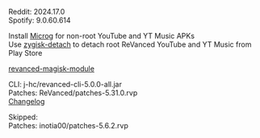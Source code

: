 Reddit: 2024.17.0  
Spotify: 9.0.60.614  

Install [Microg](https://github.com/ReVanced/GmsCore/releases) for non-root YouTube and YT Music APKs  
Use [zygisk-detach](https://github.com/j-hc/zygisk-detach) to detach root ReVanced YouTube and YT Music from Play Store  

[revanced-magisk-module](https://github.com/j-hc/revanced-magisk-module)
  
CLI: j-hc/revanced-cli-5.0.0-all.jar  
Patches: ReVanced/patches-5.31.0.rvp  
[Changelog](https://github.com/ReVanced/revanced-patches/releases/tag/v5.31.0)  

Skipped:  
Patches: inotia00/patches-5.6.2.rvp    
